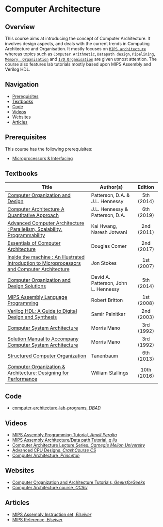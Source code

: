 
# Computer Architecture

## Overview

This course aims at introducing the concept of Computer Architecture. It involves design aspects, and deals with the current trends in Computing Architecture and Organisation. It mostly focuses on [`MIPS architecture`](https://en.wikipedia.org/wiki/MIPS_architecture) whereas topics such as [`Computer Arithmetic`](https://andybargh.com/fixed-and-floating-point-binary/), [`Datapath design`](https://en.m.wikipedia.org/wiki/Datapath), [`Pipelining`](https://en.wikipedia.org/wiki/Instruction_pipelining), [`Memory  Organisation`](https://www.geeksforgeeks.org/cache-memory/) and [`I/O Organisation`](https://www.studytonight.com/computer-architecture/input-output-organisation) are given utmost attention. The course also features lab tutorials mostly based upon MIPS Assembly and Verilog HDL.

## Navigation

*   [Prerequisites](#prerequisites)
*   [Textbooks](#textbooks)
*   [Code](#code)
*   [Videos](#videos)
*   [Websites](#websites)
*   [Articles](#articles)

## Prerequisites

This course has the following prerequisites:

*   [Microprocessors & Interfacing](../CSF241)

## Textbooks

| Title | Author(s) | Edition |
| -------------|-------------|:-----:|
| [Computer Organization and Design](https://drive.google.com/file/d/1OwVqBQkyjW4xvUvrVYyx3zMe5XkRHRlX/view?usp=sharing) | Patterson, D.A. & J.L. Hennessy | 5th (2014) |
| [Computer Architecture A Quantitative Approach](https://drive.google.com/file/d/1i4dY8jOw_lcx5PN69WaskMDTQPHlyEW8/view?usp=sharing)| J.L. Hennessy & Patterson, D.A. | 6th (2019) |
| [Advanced Computer Architecture : Parallelism, Scalability, Programmability](https://drive.google.com/file/d/18K8FrkRIqvOHrOp9PhXEkJUzJbf9APEk/view?usp=sharing)| Kai Hwang, Naresh Jotwani| 2nd (2011) |
| [Essentials of Computer Architecture](https://drive.google.com/file/d/1QkX42TPpzQYs9ddVMT5N_C5REU9HzzeP/view?usp=sharing) | Douglas Comer | 2nd (2017) |
| [Inside the machine : An Illustrated Introduction to Microprocessors and Computer Architecture](https://drive.google.com/file/d/1_Xvj7vijj6chKM6tPglo2Ny_ZItzeDUd/view?usp=sharing) | Jon Stokes | 1st (2007) |
| [Computer Organization and Design Solutions](https://drive.google.com/file/d/1IIsDVOpq5G7OIQZE_DVBm0lNN-AsCX6c/view?usp=sharing) | David A. Patterson, John L. Hennessy | 5th (2014) |
| [MIPS Assembly Language Programming](https://drive.google.com/file/d/14cV0euXsj2bGjfiDUaoyrjV8JSl7moJQ/view?usp=sharing)| Robert Britton | 1st (2008) |
| [Verilog HDL: A Guide to Digital Design and Synthesis](https://drive.google.com/file/d/1Jsir-0wUtU4odRxciu5W4Kj0tD2lauqi/view?usp=sharing) | Samir Palnitkar | 2nd (2003) |
| [Computer System Architecture](https://drive.google.com/open?id=1m7yQj3PseHdS1lb3Shg07fin1qQUVxMB)| Morris Mano | 3rd (1992) | 
| [Solution Manual to Accompany Computer System Architecture](https://drive.google.com/open?id=1t11HHEnuweWS2-kjUXje2j27Qy7bFKYf)| Morris Mano | 3rd (1992) | 
| [Structured Computer Organization](https://drive.google.com/open?id=1fVYBSMM0VX-cqI6R1-ZzIGtB61kEXwEd)| Tanenbaum | 6th (2013) |
| [Computer Organization & Architecture: Designing for Performance](https://drive.google.com/open?id=1orxlxMBif_dfWc2rdwIVfNYi2AzTRNjG)| William Stallings | 10th (2016) |


## Code

*	[computer-architecture-lab-programs, *DBAD*](https://github.com/dontbeadouche/computer-architecture-lab-programs)

## Videos

*	[MIPS Assembly Programming Tutorial, *Amell Peralta*](https://www.youtube.com/playlist?list=PL5b07qlmA3P6zUdDf-o97ddfpvPFuNa5A)
*	[MIPS Assembly Architecture/Data path Tutorial, *q liu*](https://www.youtube.com/playlist?list=PLPXsMt57rLthe1kihStAdRgGdj3IZ7WHe)
* 	[Computer Architecture Lecture Series, *Carnegie Mellon University*](https://www.youtube.com/watch?v=zLP_X4wyHbY&list=PL5PHm2jkkXmi5CxxI7b3JCL1TWybTDtKq) 
* 	[Advanced CPU Designs, *CrashCourse CS*](https://www.youtube.com/watch?v=rtAlC5J1U40)
* 	[Computer Architecture, *Princeton*](https://www.coursera.org/learn/comparch)

## Websites

*	[Computer Organization and Architecture Tutorials, *GeeksforGeeks*](https://www.geeksforgeeks.org/computer-organization-and-architecture-tutorials/)
*	[Computer Architecture course, *CCSU*](https://cs.ccsu.edu/~markov/ccsu_courses/385Syllabus.html)


## Articles

*	[MIPS Assembly Instruction set, *Elseiver*](https://drive.google.com/file/d/1BALeU_H4ljlzb37aLAAIvElQhalvnVde/view?usp=sharing)
*	[MIPS Reference, *Elseiver*](https://drive.google.com/file/d/1sBjUZfIpwE-Z5DnzeA-lADrYW0SUd3sh/view?usp=sharing)
